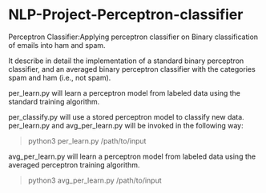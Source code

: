 # NLP-Project-Perceptron-classifier
Perceptron Classifier:Applying perceptron classifier on Binary classification of emails into ham and spam.

It describe in detail the implementation of a standard binary perceptron classifier, and an averaged binary perceptron classifier with the categories spam and ham (i.e., not spam). 

per_learn.py will learn a perceptron model from labeled data using the standard training algorithm.

per_classify.py will use a stored perceptron model to classify new data. per_learn.py and avg_per_learn.py will be invoked in the following way:

>python3 per_learn.py /path/to/input

avg_per_learn.py will learn a perceptron model from labeled data using the averaged perceptron training algorithm.

>python3 avg_per_learn.py /path/to/input
